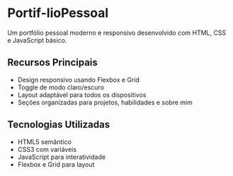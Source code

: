 # Portif-lioPessoal
Um portfólio pessoal moderno e responsivo desenvolvido com HTML, CSS e JavaScript básico.

## Recursos Principais
- Design responsivo usando Flexbox e Grid
- Toggle de modo claro/escuro
- Layout adaptável para todos os dispositivos
- Seções organizadas para projetos, habilidades e sobre mim

## Tecnologias Utilizadas
- HTML5 semântico
- CSS3 com variáveis
- JavaScript para interatividade
- Flexbox e Grid para layout
